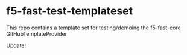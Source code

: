 # f5-fast-test-templateset
This repo contains a template set for testing/demoing the f5-fast-core GitHubTemplateProvider

Update! 
